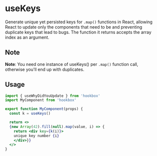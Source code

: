 # useKeys

Generate unique yet persisted keys for `.map()` functions in React, allowing React to update only the components that need to be and preventing duplicate keys that lead to bugs. The function it returns accepts the array index as an argument.

## Note

**Note**: You need one instance of useKeys() per `.map()` function call, otherwise you'll end up with duplicates.

## Usage

```jsx
import { useWhyDidYouUpdate } from 'hookbox'
import MyComponent from 'hookbox'

export function MyComponent(props) {
  const k = useKeys()

  return <>
  {new Array(42).fill(null).map(value, i) => {
    return <div key={k(i)}>
    unique key number {i}
    </div>}}
  </>
}
```